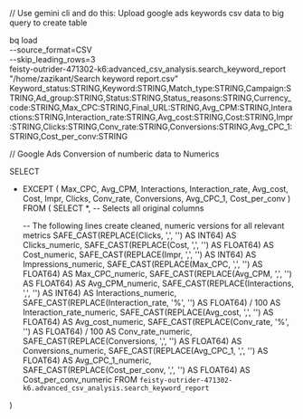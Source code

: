 
// Use gemini cli and do this: Upload google ads keywords csv data to big query to create table

bq load \
    --source_format=CSV \
    --skip_leading_rows=3 \
    feisty-outrider-471302-k6:advanced_csv_analysis.search_keyword_report \
    "/home/zazikant/Search keyword report.csv" \
    Keyword_status:STRING,Keyword:STRING,Match_type:STRING,Campaign:STRING,Ad_group:STRING,Status:STRING,Status_reasons:STRING,Currency_code:STRING,Max_CPC:STRING,Final_URL:STRING,Avg_CPM:STRING,Interactions:STRING,Interaction_rate:STRING,Avg_cost:STRING,Cost:STRING,Impr:STRING,Clicks:STRING,Conv_rate:STRING,Conversions:STRING,Avg_CPC_1:STRING,Cost_per_conv:STRING




// Google Ads Conversion of numberic data to Numerics



SELECT
  * EXCEPT (
    Max_CPC,
    Avg_CPM,
    Interactions,
    Interaction_rate,
    Avg_cost,
    Cost,
    Impr,
    Clicks,
    Conv_rate,
    Conversions,
    Avg_CPC_1,
    Cost_per_conv
  )
FROM (
  SELECT
    *, -- Selects all original columns

    -- The following lines create cleaned, numeric versions for all relevant metrics
    SAFE_CAST(REPLACE(Clicks, ',', '') AS INT64) AS Clicks_numeric,
    SAFE_CAST(REPLACE(Cost, ',', '') AS FLOAT64) AS Cost_numeric,
    SAFE_CAST(REPLACE(Impr, ',', '') AS INT64) AS Impressions_numeric,
    SAFE_CAST(REPLACE(Max_CPC, ',', '') AS FLOAT64) AS Max_CPC_numeric,
    SAFE_CAST(REPLACE(Avg_CPM, ',', '') AS FLOAT64) AS Avg_CPM_numeric,
    SAFE_CAST(REPLACE(Interactions, ',', '') AS INT64) AS Interactions_numeric,
    SAFE_CAST(REPLACE(Interaction_rate, '%', '') AS FLOAT64) / 100 AS Interaction_rate_numeric,
    SAFE_CAST(REPLACE(Avg_cost, ',', '') AS FLOAT64) AS Avg_cost_numeric,
    SAFE_CAST(REPLACE(Conv_rate, '%', '') AS FLOAT64) / 100 AS Conv_rate_numeric,
    SAFE_CAST(REPLACE(Conversions, ',', '') AS FLOAT64) AS Conversions_numeric,
    SAFE_CAST(REPLACE(Avg_CPC_1, ',', '') AS FLOAT64) AS Avg_CPC_1_numeric,
    SAFE_CAST(REPLACE(Cost_per_conv, ',', '') AS FLOAT64) AS Cost_per_conv_numeric
  FROM
    `feisty-outrider-471302-k6.advanced_csv_analysis.search_keyword_report`

)
